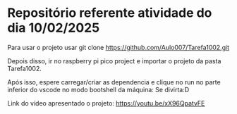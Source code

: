 # Repositório referente atividade do dia 10/02/2025

Para usar o projeto usar git clone https://github.com/Aulo007/Tarefa1002.git

Depois disso, ir no raspberry pi pico project e importar o projeto da pasta Tarefa1002.

Após isso, espere carregar/criar as dependencia e clique no run no parte inferior do vscode no modo bootshell da máquina: Se divirta:D

Link do vídeo apresentado o projeto: https://youtu.be/xX96QpatvFE
